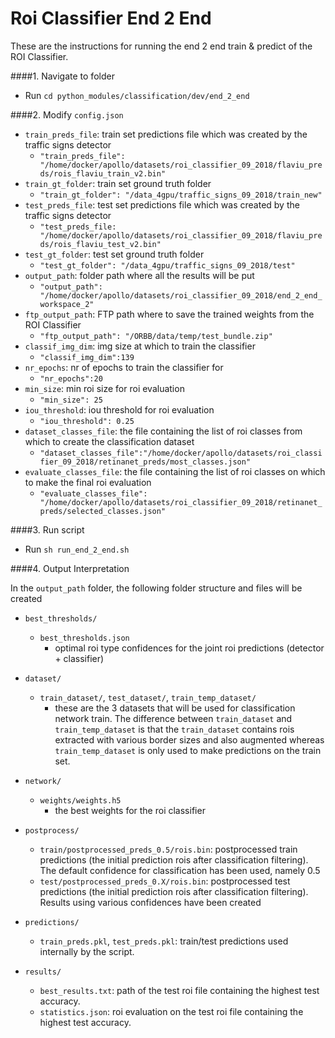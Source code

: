 # Roi Classifier End 2 End  


These are the instructions for running the end 2 end train & predict of the ROI Classifier.
 
####1. Navigate to folder
*   Run `cd python_modules/classification/dev/end_2_end`
      
####2. Modify `config.json`
*   `train_preds_file`: train set predictions file which was created by the traffic signs detector 
    *   `"train_preds_file": "/home/docker/apollo/datasets/roi_classifier_09_2018/flaviu_preds/rois_flaviu_train_v2.bin"`
*   `train_gt_folder`: train set ground truth folder
    *   `"train_gt_folder": "/data_4gpu/traffic_signs_09_2018/train_new"`
*   `test_preds_file`: test set predictions file which was created by the traffic signs detector
    *   `"test_preds_file: "/home/docker/apollo/datasets/roi_classifier_09_2018/flaviu_preds/rois_flaviu_test_v2.bin"`
*   `test_gt_folder`: test set ground truth folder
    *   `"test_gt_folder": "/data_4gpu/traffic_signs_09_2018/test"`
*   `output_path`: folder path where all the results will be put
    *   `"output_path": "/home/docker/apollo/datasets/roi_classifier_09_2018/end_2_end_workspace_2"`
*   `ftp_output_path`: FTP path where to save the trained weights from the ROI Classifier
    *   `"ftp_output_path": "/ORBB/data/temp/test_bundle.zip"`
*   `classif_img_dim`: img size at which to train the classifier
    *   `"classif_img_dim":139`
*   `nr_epochs`: nr of epochs to train the classifier for
    *   `"nr_epochs":20`
*   `min_size`: min roi size for roi evaluation
    *   `"min_size": 25`
*   `iou_threshold`: iou threshold for roi evaluation
    *   `"iou_threshold": 0.25`
*   `dataset_classes_file`: the file containing the list of roi classes from which to create the classification dataset
    *   `"dataset_classes_file":"/home/docker/apollo/datasets/roi_classifier_09_2018/retinanet_preds/most_classes.json"`
*   `evaluate_classes_file`: the file containing the list of roi classes on which to make the final roi evaluation
    *   `"evaluate_classes_file": "/home/docker/apollo/datasets/roi_classifier_09_2018/retinanet_preds/selected_classes.json"` 
    
####3. Run script
*   Run `sh run_end_2_end.sh`
    
####4. Output Interpretation

In the `output_path` folder, the following folder structure and files will be created

*   `best_thresholds/`
    *   `best_thresholds.json`
        * optimal roi type confidences for the joint roi predictions (detector + classifier)        
*   `dataset/`
    *   `train_dataset/`, `test_dataset/`, `train_temp_dataset/`
        *   these are the 3 datasets that will be used for classification network train. The difference between `train_dataset` and `train_temp_dataset` is that the `train_dataset` contains rois extracted with various border sizes and also augmented whereas `train_temp_dataset` is only used to make predictions on the train set.
        
*   `network/`
    *   `weights/weights.h5`
        *   the best weights for the roi classifier
        
*   `postprocess/`
    *   `train/postprocessed_preds_0.5/rois.bin`: postprocessed train predictions (the initial prediction rois after classification filtering). The default confidence for classification has been used, namely 0.5
    *   `test/postprocessed_preds_0.X/rois.bin`: postprocessed test predictions (the initial prediction rois after classification filtering). Results using various confidences have been created
    
*   `predictions/`
    *   `train_preds.pkl`, `test_preds.pkl`: train/test predictions used internally by the script.
    
*   `results/`
    *   `best_results.txt`: path of the test roi file containing the highest test accuracy.
    *   `statistics.json`: roi evaluation on the test roi file containing the highest test accuracy.